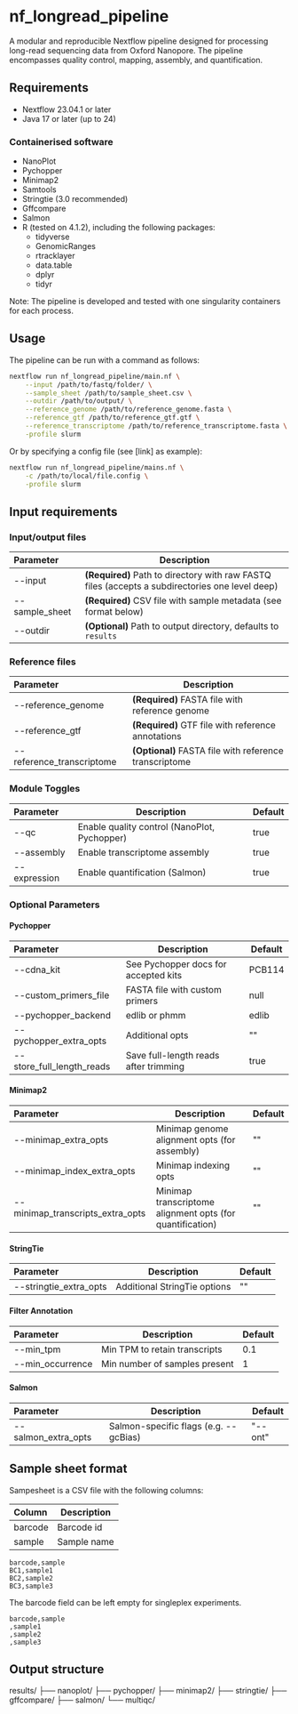 # nf_longread_pipeline

A modular and reproducible Nextflow pipeline designed for processing long-read sequencing data from Oxford Nanopore. The pipeline encompasses quality control, mapping, assembly, and quantification.

##  Requirements

* Nextflow 23.04.1 or later
* Java 17 or later (up to 24)

### Containerised software
* NanoPlot 
* Pychopper
* Minimap2 
* Samtools
* Stringtie (3.0 recommended)
* Gffcompare
* Salmon
* R (tested on 4.1.2), including the following packages:
  *   tidyverse
  *   GenomicRanges
  *   rtracklayer
  *   data.table
  *   dplyr
  *   tidyr
  
Note: The pipeline is developed and tested with one singularity containers for each process. 

## Usage

The pipeline can be run with a command as follows: 

```bash
nextflow run nf_longread_pipeline/main.nf \
    --input /path/to/fastq/folder/ \
    --sample_sheet /path/to/sample_sheet.csv \
    --outdir /path/to/output/ \
    --reference_genome /path/to/reference_genome.fasta \
    --reference_gtf /path/to/reference_gtf.gtf \
    --reference_transcriptome /path/to/reference_transcriptome.fasta \
    -profile slurm
```

Or by specifying a config file (see [link] as example): 

```bash
nextflow run nf_longread_pipeline/mains.nf \
    -c /path/to/local/file.config \
    -profile slurm
```

## Input requirements

### Input/output files

| Parameter      | Description                                                     |
| :--------------- | ----------------------------------------------------------------- |
| --input        | **(Required)** Path to directory with raw FASTQ files (accepts a subdirectories one level deep)          |
| --sample_sheet | **(Required)** CSV file with sample metadata (see format below) |
| --outdir |  **(Optional)** Path to output directory, defaults to `results` |

### Reference files

| Parameter      | Description                                                         |
| :--------------- | ----------------------------------------------------------------- |
| --reference_genome        | **(Required)** FASTA file with reference genome          |
| --reference_gtf | **(Required)** GTF file with reference annotations                 |
| --reference_transcriptome | **(Optional)** FASTA file with reference transcriptome   |


### Module Toggles

| Parameter | Description | Default |
| :-------- | ----------- | ------- |
| --qc | Enable quality control (NanoPlot, Pychopper) | true |
| --assembly | Enable transcriptome assembly | true |
| --expression | Enable quantification (Salmon) | true |

### Optional Parameters

#### Pychopper

| Parameter | Description | Default |
| :-------- | ----------- | ------- |
| --cdna_kit | See Pychopper docs for accepted kits | PCB114 |
| --custom_primers_file | FASTA file with custom primers | null |
| --pychopper_backend | edlib or phmm | edlib |
| --pychopper_extra_opts | Additional opts | "" |
| --store_full_length_reads | Save full-length reads after trimming | true |

#### Minimap2

| Parameter | Description | Default |
| :-------- | ----------- | ------- |
| --minimap_extra_opts | Minimap genome alignment opts (for assembly) | "" |
| --minimap_index_extra_opts | Minimap indexing opts |  "" |
| --minimap_transcripts_extra_opts | Minimap transcriptome alignment opts (for quantification) | "" |

#### StringTie

| Parameter | Description | Default |
| :-------- | ----------- | ------- |      
| --stringtie_extra_opts | Additional StringTie options | "" | 

#### Filter Annotation

| Parameter | Description | Default |
| :-------- | ----------- | ------- |
| --min_tpm | Min TPM to retain transcripts | 0.1 |
| --min_occurrence | Min number of samples present | 1 |

#### Salmon

| Parameter | Description | Default |
| :-------- | ----------- | ------- |
| --salmon_extra_opts | Salmon-specific flags (e.g. --gcBias) | "--ont" |

## Sample sheet format

Sampesheet is a CSV file with the following columns:

| Column | Description |
| :----- | ----------- |
| barcode | Barcode id |
| sample | Sample name |

```csv
barcode,sample
BC1,sample1
BC2,sample2
BC3,sample3
```
The barcode field can be left empty for singleplex experiments.

```csv
barcode,sample
,sample1
,sample2
,sample3
```

## Output structure

results/
├── nanoplot/
├── pychopper/
├── minimap2/
├── stringtie/
├── gffcompare/
├── salmon/
└── multiqc/